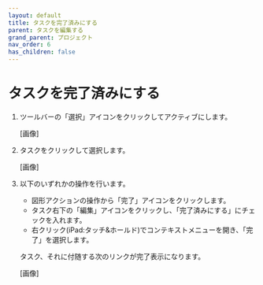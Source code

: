 ```yaml
---
layout: default
title: タスクを完了済みにする
parent: タスクを編集する
grand_parent: プロジェクト
nav_order: 6
has_children: false
---
```


# タスクを完了済みにする

1. ツールバーの「選択」アイコンをクリックしてアクティブにします。
    
    [画像]
    
2. タスクをクリックして選択します。
    
    [画像]
    
3. 以下のいずれかの操作を行います。
    - 図形アクションの操作から「完了」アイコンをクリックします。
    - タスク右下の「編集」アイコンをクリックし、「完了済みにする」にチェックを入れます。
    - 右クリック(iPad:タッチ&ホールド)でコンテキストメニューを開き、「完了」を選択します。
    
    タスク、それに付随する次のリンクが完了表示になります。
    
    [画像]
    